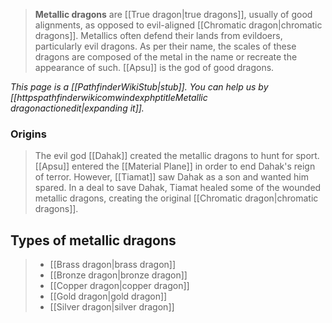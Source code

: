 > **Metallic dragons** are [[True dragon|true dragons]], usually of good alignments, as opposed to evil-aligned [[Chromatic dragon|chromatic dragons]]. Metallics often defend their lands from evildoers, particularly evil dragons. As per their name, the scales of these dragons are composed of the metal in the name or recreate the appearance of such.
> [[Apsu]] is the god of good dragons.



*This page is a [[PathfinderWikiStub|stub]]. You can help us by [[httpspathfinderwikicomwindexphptitleMetallic dragonactionedit|expanding it]].*


### Origins

> The evil god [[Dahak]] created the metallic dragons to hunt for sport. [[Apsu]] entered the [[Material Plane]] in order to end Dahak's reign of terror. However, [[Tiamat]] saw Dahak as a son and wanted him spared. In a deal to save Dahak, Tiamat healed some of the wounded metallic dragons, creating the original [[Chromatic dragon|chromatic dragons]].


## Types of metallic dragons

> - [[Brass dragon|brass dragon]]
> - [[Bronze dragon|bronze dragon]]
> - [[Copper dragon|copper dragon]]
> - [[Gold dragon|gold dragon]]
> - [[Silver dragon|silver dragon]]







